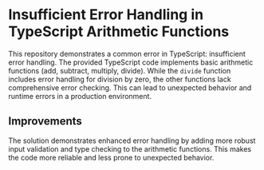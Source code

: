 # Insufficient Error Handling in TypeScript Arithmetic Functions

This repository demonstrates a common error in TypeScript: insufficient error handling. The provided TypeScript code implements basic arithmetic functions (add, subtract, multiply, divide). While the `divide` function includes error handling for division by zero, the other functions lack comprehensive error checking.  This can lead to unexpected behavior and runtime errors in a production environment.

## Improvements

The solution demonstrates enhanced error handling by adding more robust input validation and type checking to the arithmetic functions.  This makes the code more reliable and less prone to unexpected behavior.